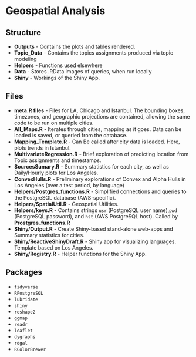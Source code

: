 # Geospatial Analysis


## Structure
* __Outputs__ - Contains the plots and tables rendered.
* __Topic_Data__ - Contains the topics assignments produced via topic modeling
* __Helpers__ - Functions used elsewhere
* __Data__ - Stores .RData images of queries, when run locally
* __Shiny__ - Workings of the Shiny App.

## Files
* __meta.R files__ - Files for LA, Chicago and Istanbul. The bounding boxes, timezones, and geographic projections are contained, allowing the same code to be run on multiple cities.
* __All_Maps.R__ - Iterates through cities, mapping as it goes. Data can be loaded is saved, or queried from the database.
* __Mapping_Template.R__ - Can Be called after city data is loaded. Here, plots trends in Istanbul.
* __MultivariateRegression.R__ - Brief exploration of predicting location from Topic assignments and timestamps.
* __SourcesSumary.R__ - Summary statistics for each city, as well as Daily/Hourly plots for Los Angeles.
* __ConvexHulls.R__ - Preliminary explorations of Convex and Alpha Hulls in Los Angeles (over a test period, by language)
* __Helpers/Postgres_functions.R__ - Simplified connections and queries to the PostgreSQL database (AWS-specific).
* __Helpers/SpatialUtil.R__ - Geospatial Utilities.
* __Helpers/keys.R__ - Contains strings `usr` (PostgreSQL user name),`pwd` (PostgreSQL password), and `hst` (AWS PostgreSQL host). Called by __Prostgres_functions.R__
* __Shiny/Output.R__ - Create Shiny-based stand-alone web-apps and Summary statistics for cities.
* __Shiny/ReactiveShinyDraft.R__ - Shiny app for visualizing languages. Template based on Los Angeles.
* __Shiny/Registry.R__ - Helper functions for the Shiny App.


## Packages
* `tidyverse`
* `RPostgreSQL`
* `lubridate`
* `shiny`
* `reshape2`
* `ggmap`
* `readr`
* `leaflet`
* `dygraphs`
* `rdgal`
* `RColorBrewer`

